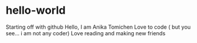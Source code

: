 # hello-world
Starting off with github
Hello, I am Anika Tomichen
Love to code ( but you see... i am not any coder)
Love reading and making new friends
